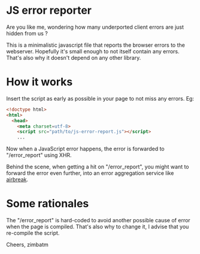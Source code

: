 JS error reporter
=================

Are you like me, wondering how many underported client errors are just
hidden from us ?

This is a minimalistic javascript file that reports the browser errors
to the webserver. Hopefully it's small enough to not itself contain any
errors. That's also why it doesn't depend on any other library.

How it works
============

Insert the script as early as possible in your page to not miss any
errors. Eg:

```html
<!doctype html>
<html>
  <head>
    <meta charset=utf-8>
    <script src="path/to/js-error-report.js"></script>
    ...
```

Now when a JavaScript error happens, the error is forwarded to
"/error_report" using XHR.

Behind the scene, when getting a hit on "/error_report", you might want
to forward the error even further, into an error aggregation service
like [airbreak](http://airbreakapp.com).

Some rationales
===============

The "/error_report" is hard-coded to avoid another possible cause of
error when the page is compiled. That's also why to change it, I advise
that you re-compile the script.

Cheers,
  zimbatm
